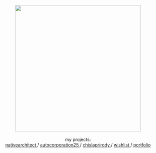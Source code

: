 <div align="center">
  <div id="header">
    <img src="https://media3.giphy.com/media/v1.Y2lkPTc5MGI3NjExNHNjdzZqcGQxaDl5aW9zOHBwMmdrcGVna20yMG05dnJhc3FwOGtpeSZlcD12MV9pbnRlcm5hbF9naWZfYnlfaWQmY3Q9Zw/bI8I9LaRXeN6E/giphy.gif" width="400"/>
  </div>
  <br>
  <div id="badges">
    my projects:
    <br>
    <a href="https://nativearchitect.ru" target="_blank">
       nativearchitect
    </a>
    /
    <a href="https://autocorporation25.ru" target="_blank">
       autocorporation25
    </a>
    /
    <a href="https://chislaprirody.ru" target="_blank">
       chislaprirody
    </a>
    /
    <a href="https://github.com/jazzysten/wishlist" target="_blank">
      wishlist
    </a>
    /
    <a href="https://jazzysten.github.io/portfolio" target="_blank">
      portfolio
    </a>
  </div>
</div>
